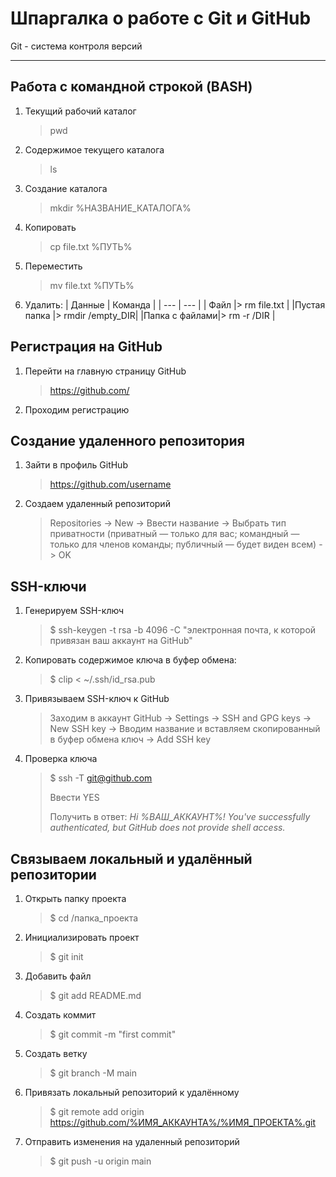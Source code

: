 # Шпаргалка о работе с Git и GitHub
Git - система контроля версий

---

## Работа с командной строкой (BASH)
1. Текущий рабочий каталог

   > pwd

3. Содержимое текущего каталога

   > ls
    
4. Создание каталога
   
   > mkdir %НАЗВАНИЕ_КАТАЛОГА%

5. Копировать
   
   > cp file.txt %ПУТЬ%

6. Переместить
   
   > mv file.txt %ПУТЬ%

7. Удалить:
   |   Данные      |   Команда        |
   |     ---       |     ---          |
   |    Файл       |> rm file.txt     |
   |Пустая папка   |> rmdir /empty_DIR|
   |Папка с файлами|> rm -r /DIR      |

## Регистрация на GitHub
1. Перейти на главную страницу GitHub
	> https://github.com/
	
2. Проходим регистрацию

## Создание удаленного репозитория

1. Зайти в профиль GitHub
   
    >https://github.com/username
	
2. Создаем удаленный репозиторий

    > Repositories -> New -> Ввести название -> Выбрать тип приватности (приватный — только для вас; командный — только для членов команды; публичный — будет виден всем) -> OK
	

## SSH-ключи
1. Генерируем SSH-ключ
    >$ ssh-keygen -t rsa -b 4096 -C "электронная почта, к которой привязан ваш аккаунт на GitHub"
	
2. Копировать содержимое ключа в буфер обмена:
    >$ clip < ~/.ssh/id_rsa.pub
	
3. Привязываем SSH-ключ к GitHub
    > Заходим в аккаунт GitHub -> Settings -> SSH and GPG keys -> New SSH key -> Вводим название и вставляем скопированный в буфер обмена ключ -> Add SSH key
	
4. Проверка ключа
    >$ ssh -T git@github.com
    >
    >Ввести YES
    >
    >Получить в ответ: *Hi %ВАШ_АККАУНТ%! You've successfully authenticated, but GitHub does not provide shell access.*
	
## Связываем локальный и удалённый репозитории
1. Открыть папку проекта
	
    >$ cd /папка_проекта
    
2. Инициализировать проект

    >$ git init
    
3. Добавить файл

    >$ git add README.md

4. Создать коммит

    >$ git commit -m "first commit"

5. Создать ветку
   
    >$ git branch -M main
    
6. Привязать локальный репозиторий к удалённому
   
    >$ git remote add origin https://github.com/%ИМЯ_АККАУНТА%/%ИМЯ_ПРОЕКТА%.git
	
8. Отправить изменения на удаленный репозиторий

    >$ git push -u origin main
	

